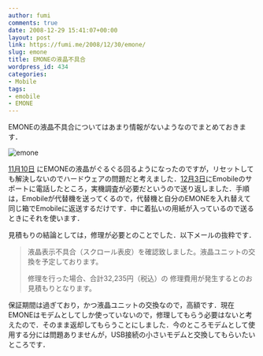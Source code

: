 ```yaml
---
author: fumi
comments: true
date: 2008-12-29 15:41:07+00:00
layout: post
link: https://fumi.me/2008/12/30/emone/
slug: emone
title: EMONEの液晶不具合
wordpress_id: 434
categories:
- Mobile
tags:
- emobile
- EMONE
---
```


EMONEの液晶不具合についてはあまり情報がないようなのでまとめておきます．




![emone](http://fumi.me/wp-content/uploads/2008/12/emone-300x225.jpg)





[11月10日](http://fumi.me/2008/11/10/twitter-updates-for-2008-11-10/) にEMONEの液晶がぐるぐる回るようになったのですが，リセットしても解決しないのでハードウェアの問題だと考えました．[12月3日](http://fumi.me/2008/12/03/twitter-updates-for-2008-12-03/)にEmobileのサポートに電話したところ，実機調査が必要だというので送り返しました．手順は，Emobileが代替機を送ってくるので，代替機と自分のEMONEを入れ替えて同じ箱でEmobileに返送するだけです．中に着払いの用紙が入っているので送るときにそれを使います．




見積もりの結論としては，修理が必要とのことでした．以下メールの抜粋です．





<blockquote>
液晶表示不具合（スクロール表皮）を確認致しました。液晶ユニットの交換を予定しております。

修理を行った場合、合計32,235円（税込）の
修理費用が発生するとのお見積もりとなります。
</blockquote>





保証期間は過ぎており，かつ液晶ユニットの交換なので，高額です．現在EMONEはモデムとしてしか使っていないので，修理してもらう必要はないと考えたので．そのまま返却してもらうことにしました．今のところモデムとして使用する分には問題ありませんが，USB接続の小さいモデムと交換してもらいたいところです．
